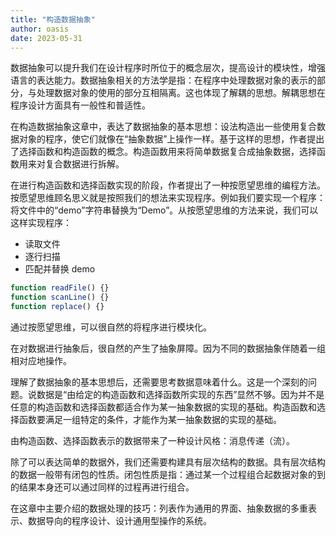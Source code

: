 ```yaml
---
title: "构造数据抽象"
author: oasis
date: 2023-05-31
---
```


数据抽象可以提升我们在设计程序时所位于的概念层次，提高设计的模块性，增强语言的表达能力。数据抽象相关的方法学是指：在程序中处理数据对象的表示的部分，与处理数据对象的使用的部分互相隔离。这也体现了解耦的思想。解耦思想在程序设计方面具有一般性和普适性。

在构造数据抽象这章中，表达了数据抽象的基本思想：设法构造出一些使用复合数据对象的程序，使它们就像在“抽象数据”上操作一样。基于这样的思想，作者提出了选择函数和构造函数的概念。构造函数用来将简单数据复合成抽象数据，选择函数用来对复合数据进行拆解。

在进行构造函数和选择函数实现的阶段，作者提出了一种按愿望思维的编程方法。按愿望思维顾名思义就是按照我们的想法来实现程序。例如我们要实现一个程序：将文件中的“demo”字符串替换为“Demo”。从按愿望思维的方法来说，我们可以这样实现程序：

- 读取文件
- 逐行扫描
- 匹配并替换 demo

```js
function readFile() {}
function scanLine() {}
function replace() {}
```

通过按愿望思维，可以很自然的将程序进行模块化。

在对数据进行抽象后，很自然的产生了抽象屏障。因为不同的数据抽象伴随着一组相对应地操作。

理解了数据抽象的基本思想后，还需要思考数据意味着什么。这是一个深刻的问题。说数据是“由给定的构造函数和选择函数所实现的东西”显然不够。因为并不是任意的构造函数和选择函数都适合作为某一抽象数据的实现的基础。构造函数和选择函数要满足一组特定的条件，才能作为某一抽象数据的实现的基础。

由构造函数、选择函数表示的数据带来了一种设计风格：消息传递（流）。

除了可以表达简单的数据外，我们还需要构建具有层次结构的数据。具有层次结构的数据一般带有闭包的性质。闭包性质是指：通过某一个过程组合起数据对象的到的结果本身还可以通过同样的过程再进行组合。

在这章中主要介绍的数据处理的技巧：列表作为通用的界面、抽象数据的多重表示、数据导向的程序设计、设计通用型操作的系统。
